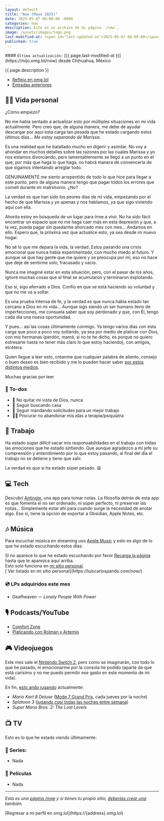 ```yaml
---
layout: default
title: "Now (Mayo 2025)"
date: 2025-05-07 08:00:00 -0600
categories: now
description: Este es un archivo de mi página `/now`.
image: /assets/images/logo.png
last-modified-at: <span id="last-updated-at">2025-05-07 08:00:00</span>
published: true
---
```


<div class="card last-updated my-3 text-center">
<div class="card-body rounded">
#### <code>Última actualización:</code> [{{ page.last-modified-at }}](https://mijo.omg.lol/now) desde Chihuahua, México
</div>
</div>

<p class="text-center">{{ page.description }}</p>

<div class="text-center">
<ul class="list-inline">
<li class="list-inline-item">
<a class="btn btn-primary btn-sm" href="https://mijo.omg.lol/now">
<i class="fa-solid fa-heart"></i> Reflejo en omg.lol
</a>
</li>
<li class="list-inline-item">
<a class="btn btn-primary btn-sm" href="https://luiscarlospando.com/category/now/">
<i class="fa-solid fa-list-ul"></i> Entradas anteriores
</a>
</li>
</ul>
</div>

## 👦🏻 Vida personal
¿Cómo empiezo?

No me había sentado a actualizar esto por múltiples situaciones en mi vida actualmente. Pero creo que, de alguna manera, me debe de ayudar descargar por aquí esta carga tan pesada que he estado cargando estos últimos días… *Me estoy separando de Marissa*.

Es una realidad que he batallado mucho en digerir y asimilar. No voy a ahondar en muchos detalles sobre las razones por las cuales Marissa y yo nos estamos divorciando, pero lamentablemente se llegó a un punto en el que, por más que haga lo que haga, no habrá manera de convencerla de que sigamos intentando arreglar todo.

GENUINAMENTE me siento arrepentido de todo lo que hice para llegar a este punto, pero de alguna manera tengo que pagar todos los errores que cometí durante mi matrimonio. ¿No?

La verdad es que han sido los peores días de mi vida, empezando por el hecho de que Marissa y yo apenas y nos hablamos, ya que sigo viviendo aquí con ella.

Ahorita estoy en búsqueda de un lugar para irme a vivir. No ha sido fácil encontrar un espacio que no me haga caer más en esta depresión y que, a la vez, pueda pagar sin quedarme ahorcado mes con mes… Andamos en ello. Espero que, la próxima vez que actualice esto, ya sea desde mi nuevo hogar.

No sé lo que me depara la vida, la verdad. Estoy pasando una crisis emocional que nunca había experimentado, con mucho miedo al futuro. Y aunque sé que hay gente que me quiere y se preocupa por mí, eso no hace que deje de sentirme solo, fracasado y vacío.

Nunca me imaginé estar en esta situación, pero, con el pasar de los años, ignoré muchas cosas que al final se acumularon y terminaron explotando.

Eso sí, sigo aferrado a Dios. Confío en que se está haciendo su voluntad y que no me va a soltar.

Es una prueba intensa de fe, y la verdad es que nunca había estado tan cercano a Dios en mi vida… Aunque sigo siendo un ser humano lleno de imperfecciones, me consuela saber que soy perdonado y que, con Él, tengo cada día una nueva oportunidad.

Y pues… así las cosas últimamente conmigo. Ya tengo varios días con esta carga que poco a poco voy soltando, ya sea por medio de platicar con Dios, con mis hermanas (perdón, mamá, si no te he dicho, es porque no quiero estresarte hasta no tener más claro lo que estoy haciendo), con amigos, etcétera.

Quien llegue a leer esto, créanme que cualquier palabra de aliento, consejo o buen deseo es bien recibido y me lo pueden hacer saber [por estos distintos medios](https://luiscarlospando.com/contacto/).

Muchas gracias por leer.

### 📝 To-dos
- 🙏 No quitar mi vista de Dios, nunca
- 🏡 Seguir buscando casa
- 💼 Seguir mandando solicitudes para un mejor trabajo
- 🧑‍⚕️ Procurar no abandonar mis idas a terapia/psiquiatra

## 💼 Trabajo
Ha estado súper difícil sacar mis responsabilidades en el trabajo con todas las emociones que he estado sintiendo. Que aunque agradezco a mi jefe su comprensión y entendimiento por lo que estoy pasando, al final del día el trabajo no se detiene y tiene que salir.

La verdad es que si ha estado súper pesado. 😩

## 💻 Tech
Descubrí [Antinote](https://antinote.io/), una app para tomar notas. La filosofía detrás de esta app es que fomenta el no ser ordenado, ni súper perfecto, ni preservar las notas... Simplemente estar ahí para cuando surge la necesidad de anotar algo. Eso sí, tiene la opción de exportar a Obsidian, Apple Notes, etc.

## 🎶 Música
Para escuchar música en streaming uso [Apple Music](https://music.apple.com/profile/luiscarlospando) y esto es algo de lo que he estado escuchando estos días:

<ul id="lastfm-top-artists"></ul>

<div class="card">
<div class="card-body rounded text-center">
Si no aparece lo que he estado escuchando por favor <a class="btn btn-primary btn-sm" href="javascript:void(0)" onclick="location.reload(); return false;"><i class="fa-solid fa-rotate-right"></i> Recarga la página</a> hasta que te aparezca aquí arriba.
<br>
<span class="d-none">Esto solo funciona en <a href="https://luiscarlospando.com/now/">mi sitio personal</a>.</span>
</div>
</div>

<span class="omg-lol-now-page-element">
[<i class="fa-solid fa-up-right-from-square"></i> Ver listado en mi sitio personal](https://luiscarlospando.com/now/)
</span>

### 💿 LPs adquiridos este mes
- Deafheaven ― *Lonely People With Power*

## 🎙 Podcasts/YouTube
- [Comfort Zone](https://www.youtube.com/watch?v=3a3PPMFP-co)
- [Platicando con Rolman y Artemio](https://www.youtube.com/playlist?list=PLBG1h7BR7fLaUyhwNWJCxdy6bSU6k79t2)

## 🎮 Videojuegos
Este mes sale el [Nintendo Switch 2](https://www.nintendo.com/es-mx/gaming-systems/switch-2/features/), pero como se imaginarán, con todo lo que he pasado, ni emocionarme por la consola he podido (aparte de que está carísimo y no me puedo permitir ese gasto en este momento de mi vida).

En fin, [esto ando jugando](https://luiscarlospando.com/games) actualmente:

- *Mario Kart 8 Deluxe* ([Mode 7 Grand Prix](https://luiscarlospando.com/games/mario-kart/), cada jueves por la noche)
- *Splatoon 3* ([jugando *casi* todas las noches entre semana](https://luiscarlospando.com/games/splatoon/))
- *Super Mario Bros. 2: The Lost Levels*

## 📺 TV
Esto es lo que he estado viendo últimamente:

### 🎥 Series:
- Nada

### 🍿 Películas
- Nada

---

*Esta es una [página /now](https://nownownow.com/about) y si tienes tu propio sitio, [deberías crear una](https://nownownow.com/about) también.*

<span class="omg-lol-now-page-element">
[Regresar a mi perfil en omg.lol](https://{address}.omg.lol)
</span>

